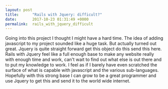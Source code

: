 ```yaml
---
layout: post
title:      "Rails with Jquery: difficult?"
date:       2017-10-23 01:31:49 +0000
permalink:  rails_with_jquery_difficult
---
```



Going into this project I thought I might have a hard time. The idea of adding javascript to my project sounded like a huge task. But actually turned out great. Jquery is quite straight forward get this object do this send this here. Rails with Jquery feel like a full enough base to make any website really with enough time and work, can't wait to find out what else is out there and to put my knowledge to work. I feel as if I barely have even scratched the surface of what is capable with javascript and the various sub-languages. Hopefully with this strong base I can grow to be a great programmer and use Jquery to get this and send it to the world wide internet.

